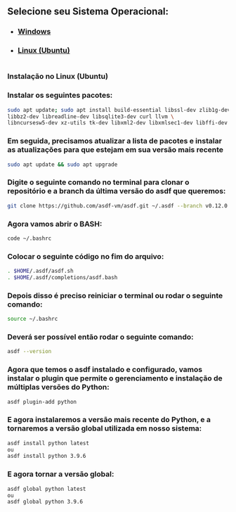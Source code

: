 ## **Selecione seu Sistema Operacional:**

- ### [Windows](#windows)
- ### [Linux (Ubuntu)](#ubuntu)

#

### <a id="ubuntu">Instalação no Linux (Ubuntu)</a>

### Instalar os seguintes pacotes:
```bash
sudo apt update; sudo apt install build-essential libssl-dev zlib1g-dev \
libbz2-dev libreadline-dev libsqlite3-dev curl llvm \
libncursesw5-dev xz-utils tk-dev libxml2-dev libxmlsec1-dev libffi-dev liblzma-dev
```

### Em seguida, precisamos atualizar a lista de pacotes e instalar as atualizações para que estejam em sua versão mais recente
```bash
sudo apt update && sudo apt upgrade
```

### Digite o seguinte comando no terminal para clonar o repositório e a branch da última versão do asdf que queremos:
```bash
git clone https://github.com/asdf-vm/asdf.git ~/.asdf --branch v0.12.0
```

### Agora vamos abrir o BASH:
```bash
code ~/.bashrc
```

### Colocar o seguinte código no fim do arquivo:
```bash
. $HOME/.asdf/asdf.sh
. $HOME/.asdf/completions/asdf.bash
```

### Depois disso é preciso reiniciar o terminal ou rodar o seguinte comando:
```bash
source ~/.bashrc
```

### Deverá ser possível então rodar o seguinte comando:
```bash
asdf --version
```

### Agora que temos o asdf instalado e configurado, vamos instalar o plugin que permite o gerenciamento e instalação de múltiplas versões do Python:
```bash
asdf plugin-add python
```

### E agora instalaremos a versão mais recente do Python, e a tornaremos a versão global utilizada em nosso sistema:
```bash
asdf install python latest
ou
asdf install python 3.9.6
```

### E agora tornar a versão global:
```bash
asdf global python latest
ou
asdf global python 3.9.6
```
